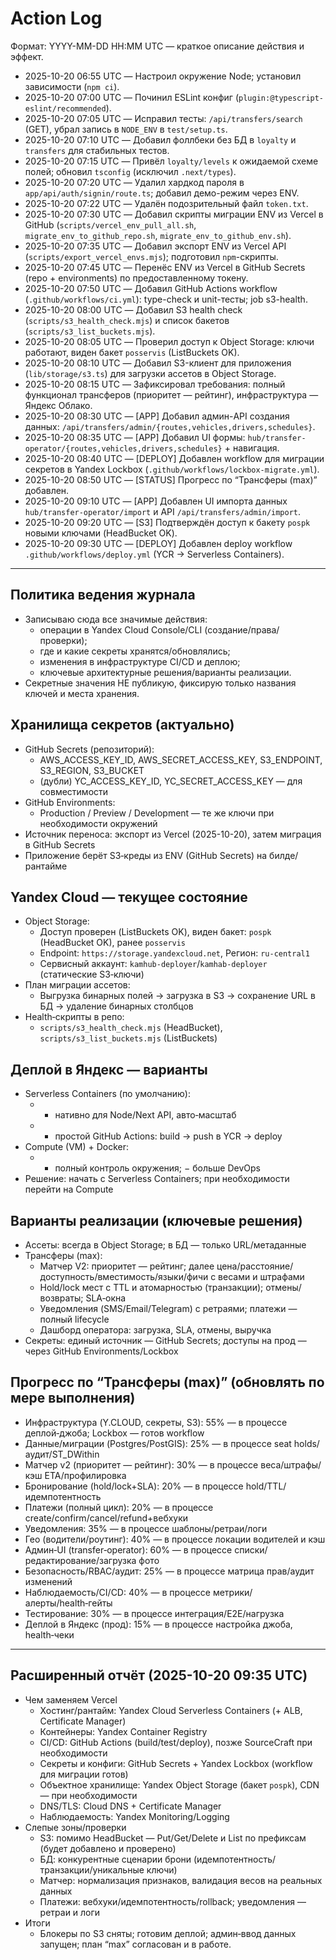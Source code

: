 # Action Log

Формат: YYYY-MM-DD HH:MM UTC — краткое описание действия и эффект.

- 2025-10-20 06:55 UTC — Настроил окружение Node; установил зависимости (`npm ci`).
- 2025-10-20 07:00 UTC — Починил ESLint конфиг (`plugin:@typescript-eslint/recommended`).
- 2025-10-20 07:05 UTC — Исправил тесты: `/api/transfers/search` (GET), убрал запись в `NODE_ENV` в `test/setup.ts`.
- 2025-10-20 07:10 UTC — Добавил фоллбеки без БД в `loyalty` и `transfers` для стабильных тестов.
- 2025-10-20 07:15 UTC — Привёл `loyalty/levels` к ожидаемой схеме полей; обновил `tsconfig` (исключил `.next/types`).
- 2025-10-20 07:20 UTC — Удалил хардкод пароля в `app/api/auth/signin/route.ts`; добавил демо-режим через ENV.
- 2025-10-20 07:22 UTC — Удалён подозрительный файл `token.txt`.
- 2025-10-20 07:30 UTC — Добавил скрипты миграции ENV из Vercel в GitHub (`scripts/vercel_env_pull_all.sh`, `migrate_env_to_github_repo.sh`, `migrate_env_to_github_env.sh`).
- 2025-10-20 07:35 UTC — Добавил экспорт ENV из Vercel API (`scripts/export_vercel_envs.mjs`); подготовил `npm`-скрипты.
- 2025-10-20 07:45 UTC — Перенёс ENV из Vercel в GitHub Secrets (repo + environments) по предоставленному токену.
- 2025-10-20 07:50 UTC — Добавил GitHub Actions workflow (`.github/workflows/ci.yml`): type-check и unit-тесты; job s3-health.
- 2025-10-20 08:00 UTC — Добавил S3 health check (`scripts/s3_health_check.mjs`) и список бакетов (`scripts/s3_list_buckets.mjs`).
- 2025-10-20 08:05 UTC — Проверил доступ к Object Storage: ключи работают, виден бакет `posservis` (ListBuckets OK).
- 2025-10-20 08:10 UTC — Добавил S3-клиент для приложения (`lib/storage/s3.ts`) для загрузки ассетов в Object Storage.
- 2025-10-20 08:15 UTC — Зафиксировал требования: полный функционал трансферов (приоритет — рейтинг), инфраструктура — Яндекс Облако.
- 2025-10-20 08:30 UTC — [APP] Добавил админ-API создания данных: `/api/transfers/admin/{routes,vehicles,drivers,schedules}`.
- 2025-10-20 08:35 UTC — [APP] Добавил UI формы: `hub/transfer-operator/{routes,vehicles,drivers,schedules}` + навигация.
- 2025-10-20 08:40 UTC — [DEPLOY] Добавлен workflow для миграции секретов в Yandex Lockbox (`.github/workflows/lockbox-migrate.yml`).
- 2025-10-20 08:50 UTC — [STATUS] Прогресс по “Трансферы (max)” добавлен.
- 2025-10-20 09:10 UTC — [APP] Добавлен UI импорта данных `hub/transfer-operator/import` и API `/api/transfers/admin/import`.
- 2025-10-20 09:20 UTC — [S3] Подтверждён доступ к бакету `pospk` новыми ключами (HeadBucket OK).
- 2025-10-20 09:30 UTC — [DEPLOY] Добавлен deploy workflow `.github/workflows/deploy.yml` (YCR → Serverless Containers).

---

## Политика ведения журнала
- Записываю сюда все значимые действия:
  - операции в Yandex Cloud Console/CLI (создание/права/проверки);
  - где и какие секреты хранятся/обновлялись;
  - изменения в инфраструктуре CI/CD и деплою;
  - ключевые архитектурные решения/варианты реализации.
- Секретные значения НЕ публикую, фиксирую только названия ключей и места хранения.

## Хранилища секретов (актуально)
- GitHub Secrets (репозиторий):
  - AWS_ACCESS_KEY_ID, AWS_SECRET_ACCESS_KEY, S3_ENDPOINT, S3_REGION, S3_BUCKET
  - (дубли) YC_ACCESS_KEY_ID, YC_SECRET_ACCESS_KEY — для совместимости
- GitHub Environments:
  - Production / Preview / Development — те же ключи при необходимости окружений
- Источник переноса: экспорт из Vercel (2025-10-20), затем миграция в GitHub Secrets
- Приложение берёт S3‑креды из ENV (GitHub Secrets) на билде/рантайме

## Yandex Cloud — текущее состояние
- Object Storage:
  - Доступ проверен (ListBuckets OK), виден бакет: `pospk` (HeadBucket OK), ранее `posservis`
  - Endpoint: `https://storage.yandexcloud.net`, Регион: `ru-central1`
  - Сервисный аккаунт: `kamhub-deployer`/`kamhab-deployer` (статические S3‑ключи)
- План миграции ассетов:
  - Выгрузка бинарных полей → загрузка в S3 → сохранение URL в БД → удаление бинарных столбцов
- Health‑скрипты в репо:
  - `scripts/s3_health_check.mjs` (HeadBucket), `scripts/s3_list_buckets.mjs` (ListBuckets)

## Деплой в Яндекс — варианты
- Serverless Containers (по умолчанию):
  - + нативно для Node/Next API, авто‑масштаб
  - + простой GitHub Actions: build → push в YCR → deploy
- Compute (VM) + Docker:
  - + полный контроль окружения; − больше DevOps
- Решение: начать с Serverless Containers; при необходимости перейти на Compute

## Варианты реализации (ключевые решения)
- Ассеты: всегда в Object Storage; в БД — только URL/метаданные
- Трансферы (max):
  - Матчер V2: приоритет — рейтинг; далее цена/расстояние/доступность/вместимость/языки/фичи с весами и штрафами
  - Hold/lock мест c TTL и атомарностью (транзакции); отмены/возвраты; SLA‑окна
  - Уведомления (SMS/Email/Telegram) с ретраями; платежи — полный lifecycle
  - Дашборд оператора: загрузка, SLA, отмены, выручка
- Секреты: единый источник — GitHub Secrets; доступы на прод — через GitHub Environments/Lockbox

## Прогресс по “Трансферы (max)” (обновлять по мере выполнения)
- Инфраструктура (Y.CLOUD, секреты, S3): 55% — в процессе деплой‑джоба; Lockbox — готов workflow
- Данные/миграции (Postgres/PostGIS): 25% — в процессе seat holds/аудит/ST_DWithin
- Матчер v2 (приоритет — рейтинг): 30% — в процессе веса/штрафы/кэш ETA/профилировка
- Бронирование (hold/lock+SLA): 20% — в процессе hold/TTL/идемпотентность
- Платежи (полный цикл): 20% — в процессе create/confirm/cancel/refund+вебхуки
- Уведомления: 35% — в процессе шаблоны/ретраи/логи
- Гео (водители/роутинг): 40% — в процессе локации водителей и кэш
- Админ‑UI (transfer‑operator): 60% — в процессе списки/редактирование/загрузка фото
- Безопасность/RBAC/аудит: 25% — в процессе матрица прав/аудит изменений
- Наблюдаемость/CI/CD: 40% — в процессе метрики/алерты/health‑гейты
- Тестирование: 30% — в процессе интеграция/E2E/нагрузка
- Деплой в Яндекс (прод): 15% — в процессе настройка джоба, health‑чеки

---

## Расширенный отчёт (2025-10-20 09:35 UTC)
- Чем заменяем Vercel
  - Хостинг/рантайм: Yandex Cloud Serverless Containers (+ ALB, Certificate Manager)
  - Контейнеры: Yandex Container Registry
  - CI/CD: GitHub Actions (build/test/deploy), позже SourceCraft при необходимости
  - Секреты и конфиги: GitHub Secrets + Yandex Lockbox (workflow для миграции готов)
  - Объектное хранилище: Yandex Object Storage (бакет `pospk`), CDN — при необходимости
  - DNS/TLS: Cloud DNS + Certificate Manager
  - Наблюдаемость: Yandex Monitoring/Logging
- Слепые зоны/проверки
  - S3: помимо HeadBucket — Put/Get/Delete и List по префиксам (будет добавлено и проверено)
  - БД: конкурентные сценарии брони (идемпотентность/транзакции/уникальные ключи)
  - Матчер: нормализация признаков, валидация весов на реальных данных
  - Платежи: вебхуки/идемпотентность/rollback; уведомления — ретраи и логи
- Итоги
  - Блокеры по S3 сняты; готовим деплой; админ‑ввод данных запущен; план “max” согласован и в работе.
